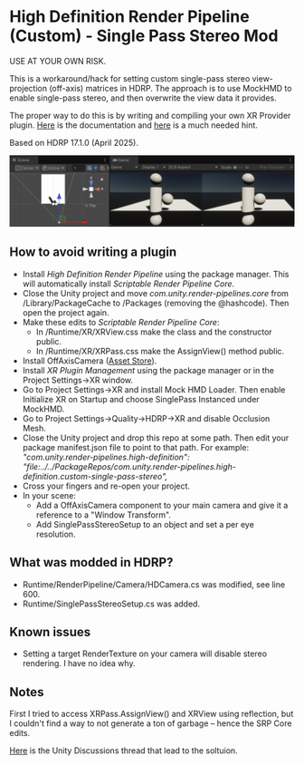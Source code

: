 # High Definition Render Pipeline (Custom) - Single Pass Stereo Mod

USE AT YOUR OWN RISK.

This is a workaround/hack for setting custom single-pass stereo view-projection (off-axis) matrices in HDRP. The approach is to use MockHMD to enable single-pass stereo, and then overwrite the view data it provides.

The proper way to do this is by writing and compiling your own XR Provider plugin. [Here](https://docs.unity3d.com/6000.1/Documentation/Manual/xrsdk-provider-setup.html) is the documentation and [here](https://discussions.unity.com/t/using-unity-xr-sdk-to-build-my-own-ar-plug-in/904304/12) is a much needed hint.

Based on HDRP 17.1.0 (April 2025).

![HdrpCustomSinglePassStereo](https://github.com/cecarlsen/com.unity.render-pipelines.high-definition.custom-single-pass-stereo/blob/main/GithubImages~/HdrpCustomSinglePassStereo.png)

## How to avoid writing a plugin

- Install *High Definition Render Pipeline* using the package manager. This will automatically install *Scriptable Render Pipeline Core*.
- Close the Unity project and move *com.unity.render-pipelines.core* from /Library/PackageCache to /Packages (removing the @hashcode). Then open the project again.
- Make these edits to *Scriptable Render Pipeline Core*:
	- In /Runtime/XR/XRView.css make the class and the constructor public.
	- In /Runtime/XR/XRPass.css make the AssignView() method public.
- Install OffAxisCamera ([Asset Store](https://assetstore.unity.com/packages/tools/camera/offaxiscamera-98991)).
- Install *XR Plugin Management* using the package manager or in the Project Settings->XR window.
- Go to Project Settings->XR and install Mock HMD Loader. Then enable Initialize XR on Startup and choose SinglePass Instanced under MockHMD.
- Go to Project Settings->Quality->HDRP->XR and disable Occlusion Mesh.
- Close the Unity project and drop this repo at some path. Then edit your package manifest.json file to point to that path. For example: *"com.unity.render-pipelines.high-definition": "file:../../PackageRepos/com.unity.render-pipelines.high-definition.custom-single-pass-stereo",*
- Cross your fingers and re-open your project.
- In your scene:
	- Add a OffAxisCamera component to your main camera and give it a reference to a "Window Transform".
	- Add SinglePassStereoSetup to an object and set a per eye resolution.


## What was modded in HDRP?

- Runtime/RenderPipeline/Camera/HDCamera.cs was modified, see line 600.
- Runtime/SinglePassStereoSetup.cs was added.


## Known issues

- Setting a target RenderTexture on your camera will disable stereo rendering. I have no idea why.


## Notes

First I tried to access XRPass.AssignView() and XRView using reflection, but I couldn't find a way to not generate a ton of garbage – hence the SRP Core edits.

[Here](https://discussions.unity.com/t/custom-single-pass-stereo-matrices-in-hdrp-how) is the Unity Discussions thread that lead to the soltuion.

